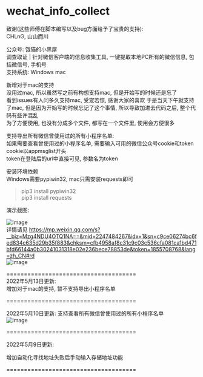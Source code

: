 

# wechat_info_collect  

致谢(这些师傅在脚本编写以及bug方面给予了宝贵的支持):  
  CHLnG, 山山而川  
  

公众号: 饿猫的小黑屋  
调查取证 | 针对微信客户端的信息收集工具, 一键提取本地PC所有的微信信息, 包括微信号, 手机号  
支持系统: Windows mac 
  
  
新增对于mac的支持  
没用过mac, 所以虽然写之前有构想支持mac, 但是开始写的时候还是忘了  
看到issues有人问多久支持mac, 受宠若惊, 感谢大家的喜欢 
于是当天下午就支持了mac, 但是因为开始写的时候忘记了这个事情, 所以导致加进去代码之后, 整个代码有些许混乱  
为了方便使用, 也没有分成多个文件, 都写在一个文件里, 使用会方便很多  
  
支持导出所有微信曾使用过的所有小程序名单:   
    如果需要查看曾使用过的小程序名单, 需要输入可用的微信公众号cookie和token  
    cookie以appmsglist开头  
    token在登陆后的url中直接可见, 参数名为token  
  
  
安装环境依赖  
Windows需要pypiwin32, mac只需安装requests即可  

>pip3 install pypiwin32  
>pip3 install requests  
  
演示截图:  

![image](https://user-images.githubusercontent.com/19652329/167572374-7b867c2b-23bf-40f8-883d-ca35d645bbf2.png)  
详情请见 
https://mp.weixin.qq.com/s?__biz=Mzg4NDU4OTQ1NA==&mid=2247484267&idx=1&sn=c9ce06274bc6fed834c635d29b35f883&chksm=cfb4958af8c31c9c03c536cfa081ca1bd471bfd66144a0b30241031318e02e236bece78853de&token=1855708768&lang=zh_CN#rd  
![image](https://user-images.githubusercontent.com/19652329/167623636-925c3302-7811-4031-a6d6-f055481f1110.png)  

=====================================  
2022年5月13日更新:  
增加对于mac的支持, 暂不支持导出小程序名单  


=====================================  

2022年5月10日更新:
支持查看所有微信曾使用过的所有小程序名单  
![image](https://user-images.githubusercontent.com/19652329/167609080-fe2bb5fe-9dd7-4556-a54b-e5087f1b0516.png)


=====================================  

2022年5月9日更新:  

增加自动化寻找地址失败后手动输入存储地址功能  

=====================================  
